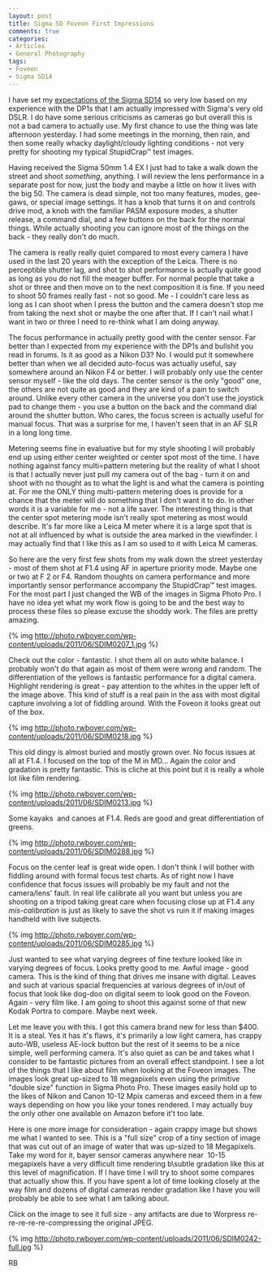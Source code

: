 ```yaml
---
layout: post
title: Sigma SD Foveon First Impressions
comments: true
categories:
- Articles
- General Photography
tags:
- Foveon
- Sigma SD14
---
```

I have set my <a href="http://www.amazon.com/gp/product/B000J2AB94/ref=as_li_ss_tl?ie=UTF8&amp;tag=rbde-20&amp;linkCode=as2&amp;camp=217145&amp;creative=399373&amp;creativeASIN=B000J2AB94">expectations of the Sigma SD14</a> so very low based on my experience with the DP1s that I am actually impressed with Sigma's very old DSLR. I do have some serious criticisms as cameras go but overall this is not a bad camera to actually use. My first chance to use the thing was late afternoon yesterday. I had some meetings in the morning, then rain, and then some really whacky daylight/cloudy lighting conditions - not very pretty for shooting my typical StupidCrap™ test images.

Having received the Sigma 50mm 1.4 EX I just had to take a walk down the street and shoot <em>something</em>, anything. I will review the lens performance in a separate post for now, just the body and maybe a little on how it lives with the big 50. The camera is dead simple, not too many features, modes, gee-gaws, or special image settings. It has a knob that turns it on and controls drive mod, a knob with the familiar PASM exposure modes, a shutter release, a command dial, and a few buttons on the back for the normal things. While actually shooting you can ignore most of the things on the back - they really don't do much.

The camera is really really quiet compared to most every camera I have used in the last 20 years with the exception of the Leica. There is no perceptible shutter lag, and shot to shot performance is actually quite good as long as you do not fill the meager buffer. For normal people that take a shot or three and then move on to the next composition it is fine. If you need to shoot 50 frames really fast - not so good. Me - I couldn't care less as long as I can shoot when I press the button and the camera doesn't stop me from taking the next shot or maybe the one after that. If I can't nail what I want in two or three I need to re-think what I am doing anyway.

The focus performance in actually pretty good with the center sensor. Far better than I expected from my experience with the DP1s and bullshit you read in forums. Is it as good as a Nikon D3? No. I would put it somewhere better than when we all decided auto-focus was actually useful, say somewhere around an Nikon F4 or better. I will probably only use the center sensor myself - like the old days. The center sensor is the only "good" one, the others are not quite as good and they are kind of a pain to switch around. Unlike every other camera in the universe you don't use the joystick pad to change them - you use a button on the back and the command dial around the shutter button. Who cares, the focus screen is actually useful for manual focus. That was a surprise for me, I haven't seen that in an AF SLR in a long long time.

Metering seems fine in evaluative but for my style shooting I will probably end up using either center weighted or center spot most of the time. I have nothing against fancy multi=pattern metering but the reality of what I shoot is that I actually never just pull my camera out of the bag - turn it on and shoot with no thought as to what the light is and what the camera is pointing at. For me the ONLY thing multi-pattern metering does is provide for a chance that the meter will do something that I don't want it to do. In other words it is a variable for me - not a life saver. The interesting thing is that the center spot metering mode isn't really spot metering as most would describe. It's far more like a Leica M meter where it is a large spot that is not at all influenced by what is outside the area marked in the viewfinder. I may actually find that I like this as I am so used to it with Leica M cameras.

So here are the very first few shots from my walk down the street yesterday - most of them shot at F1.4 using AF in aperture priority mode. Maybe one or two at F 2 or F4. Random thoughts on camera performance and more importantly sensor performance accompany the StupidCrap™ test images. For the most part I just changed the WB of the images in Sigma Photo Pro. I have no idea yet what my work flow is going to be and the best way to process these files so please excuse the shoddy work. The files are pretty amazing.

{% img http://photo.rwboyer.com/wp-content/uploads/2011/06/SDIM0207_1.jpg %}

Check out the color - fantastic. I shot them all on auto white balance. I probably won't do that again as most of them were wrong and random. The differentiation of the yellows is fantastic performance for a digital camera. Highlight rendering is great - pay attention to the whites in the upper left of the image above. This kind of stuff is a real pain in the ass with most digital capture involving a lot of fiddling around. With the Foveon it looks great out of the box.

{% img http://photo.rwboyer.com/wp-content/uploads/2011/06/SDIM0218.jpg %}

This old dingy is almost buried and mostly grown over. No focus issues at all at F1.4. I focused on the top of the M in MD... Again the color and gradation is pretty fantastic. This is cliche at this point but it is really a whole lot like film rendering.

{% img http://photo.rwboyer.com/wp-content/uploads/2011/06/SDIM0213.jpg %}

Some kayaks  and canoes at F1.4. Reds are good and great differentiation of greens.

{% img http://photo.rwboyer.com/wp-content/uploads/2011/06/SDIM0288.jpg %}

Focus on the center leaf is great wide open. I don't think I will bother with fiddling around with formal focus test charts. As of right now I have confidence that focus issues will probably be my fault and not the camera/lens' fault. In real life calibrate all you want but unless you are shooting on a tripod taking great care when focusing close up at F1.4 any <em>mis-calibration</em> is just as likely to save the shot vs ruin it if making images handheld with live subjects.

{% img http://photo.rwboyer.com/wp-content/uploads/2011/06/SDIM0285.jpg %}

Just wanted to see what varying degrees of fine texture looked like in varying degrees of focus. Looks pretty good to me. Awful image - good camera. This is the kind of thing that drives me insane with digital. Leaves and such at various spacial frequencies at various degrees of in/out of focus that look like dog-doo on digital seem to look good on the Foveon. Again - very film like. I am going to shoot this against some of that new Kodak Portra to compare. Maybe next week.

Let me leave you with this. I got this camera brand new for less than $400. It is a steal. Yes it has it's flaws, it's primarily a low light camera, has crappy auto-WB, useless AE-lock button but the rest of it seems to be a nice simple, well performing camera. It's also quiet as can be and takes what I consider to be fantastic pictures from an overall effect standpoint. I see a lot of the things that I like about film when looking at the Foveon images. The images look great up-sized to 18 megapixels even using the primitive "double size" function in Sigma Photo Pro. These images easily hold up to the likes of Nikon and Canon 10-12 Mpix cameras and exceed them in a few ways depending on how you like your tones rendered. I may actually buy the only other one available on Amazon before it't too late.

Here is one more image for consideration - again crappy image but shows me what I wanted to see. This is a "full size" crop of a tiny section of image that was cut out of an image of water that was up-sized to 18 Megapixels. Take my word for it, bayer sensor cameras anywhere near  10-15 megapixels have a very difficult time rendering b\subtle gradation like this at this level of magnification. If I have time I will try to shoot some compares that actually show this. If you have spent a lot of time looking closely at the way film and dozens of digital cameras render gradation like I have you will probably be able to see what I am talking about.

Click on the image to see it full size - any artifacts are due to Worpress re-re-re-re-re-compressing the original JPEG.

{% img http://photo.rwboyer.com/wp-content/uploads/2011/06/SDIM0242-full.jpg %}

RB
